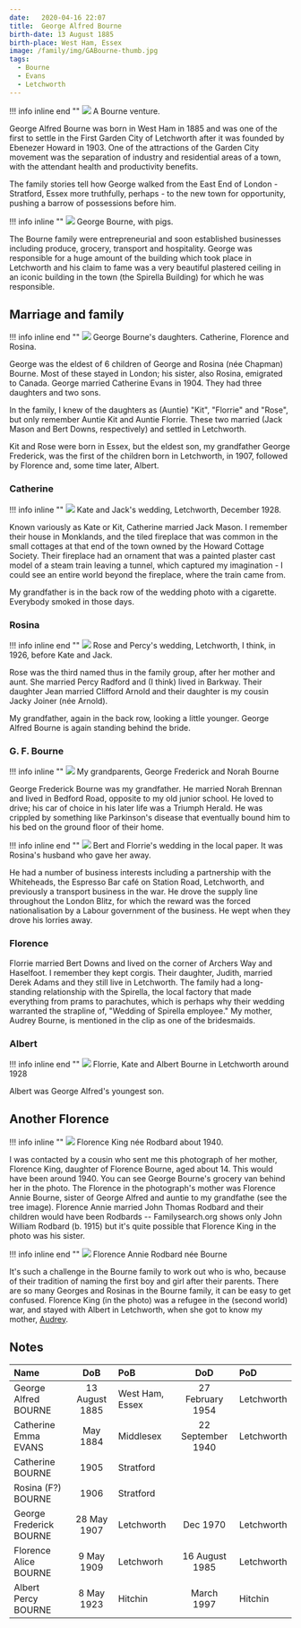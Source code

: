 ```yaml
---
date:   2020-04-16 22:07
title:  George Alfred Bourne
birth-date: 13 August 1885
birth-place: West Ham, Essex
image: /family/img/GABourne-thumb.jpg
tags:
  - Bourne
  - Evans
  - Letchworth
---
```


!!! info inline end ""
    ![](/family/img/G-Bourne-lorry.jpg)
    A Bourne venture.

George Alfred Bourne was born in West Ham in 1885 and was one of the first to settle in the First Garden City of Letchworth after it was founded by Ebenezer Howard in 1903. One of the attractions of the Garden City movement was the separation of industry and residential areas of a town, with the attendant health and productivity benefits.

The family stories tell how George walked from the East End of London - Stratford, Essex more truthfully, perhaps - to the new town for opportunity, pushing a barrow of possessions before him. 

!!! info inline ""
    ![](/family/img/George-Bourne-pigs.jpg)
    George Bourne, with pigs.

The Bourne family were entrepreneurial and soon established businesses including produce, grocery, transport and hospitality. George was responsible for a huge amount of the building which took place in Letchworth and his claim to fame was a very beautiful plastered ceiling in an iconic building in the town (the Spirella Building) for which  he was responsible.

## Marriage and family
!!! info inline end ""
    ![](/family/img/George-Bourne-daughters.jpg)
    George Bourne's daughters. Catherine, Florence and Rosina. 

George was the eldest of 6 children of George and Rosina (née Chapman) Bourne. Most of these stayed in London; his sister, also Rosina, emigrated to Canada. George married Catherine Evans in 1904. They had three daughters and two sons.
    
In the family, I knew of the daughters as (Auntie) "Kit", "Florrie" and "Rose", but only remember Auntie Kit and Auntie Florrie. These two married (Jack Mason and Bert Downs, respectively) and settled in Letchworth.

Kit and Rose were born in Essex, but the eldest son, my grandfather George Frederick, was the first of the children born in Letchworth, in 1907, followed by Florence and, some time later, Albert.

### Catherine

!!! info inline ""
    ![](/family/img/KateJackWeddingLetchworth.jpg)
    Kate and Jack's wedding, Letchworth, December 1928.

Known variously as Kate or Kit, Catherine married Jack Mason. I remember their house in Monklands, and the tiled fireplace that was common in the small cottages at that end of the town owned by the Howard Cottage Society. Their fireplace had an ornament that was a painted plaster cast model of a steam train leaving a tunnel, which captured my imagination - I could see an entire world beyond the fireplace, where the train came from.

My grandfather is in the back row of the wedding photo with a cigarette. Everybody smoked in those days.

### Rosina

!!! info inline end ""
    ![](/family/img/Rose-Percy-Wedding-Letchworth.jpg)
    Rose and Percy's wedding, Letchworth, I think, in 1926, before Kate and Jack. 
    
Rose was the third named thus in the family group, after her mother and aunt. She married Percy Radford and (I think) lived in Barkway. Their daughter Jean married Clifford Arnold and their daughter is my cousin Jacky Joiner (née Arnold).

My grandfather, again in the back row, looking a little younger. George Alfred Bourne is again standing behind the bride.


### G. F. Bourne
!!! info inline  ""
    ![](/family/img/George-Norah.gif)
    My grandparents, George Frederick and Norah Bourne 

George Frederick Bourne was my grandfather. He married Norah Brennan and lived in Bedford Road, opposite to my old junior school. He loved to drive; his car of choice in his later life was a Triumph Herald. He was crippled by something like Parkinson's disease that eventually bound him to his bed on the ground floor of their home.

!!! info inline end ""
    ![](/family/img/FlorenceBertDownsWeddingClipping.jpg)
    Bert and Florrie's wedding in the local paper. It was Rosina's husband who gave her away.

He had a number of business interests including a partnership with the Whiteheads, the Espresso Bar café on Station Road, Letchworth, and previously a transport business in the war. He drove the supply line throughout the London Blitz, for which the reward was the forced nationalisation by a Labour government of the business. He wept when they drove his lorries away.

### Florence
Florrie married Bert Downs and lived on the corner of Archers Way and Haselfoot. I remember they kept corgis. Their daughter, Judith, married Derek Adams and they still live in Letchworth. The family had a long-standing relationship with the Spirella, the local factory that made everything from prams to parachutes, which is perhaps why their wedding warranted the strapline of, "Wedding of Spirella employee." My mother, Audrey Bourne, is mentioned in the clip as one of the bridesmaids.

### Albert

!!! info inline end ""
    ![](/family/img/Kate-Albert-Florrie.jpg)
    Florrie, Kate and Albert Bourne in Letchworth around 1928

Albert was George Alfred's youngest son.

## Another Florence

!!! info inline  ""
    ![](/family/img/Florence-King.jpg)
    Florence King née Rodbard about 1940.

I was contacted by a cousin who sent me this photograph of her mother, Florence King, daughter of Florence Bourne, aged about 14. This would have been around 1940. You can see George Bourne's grocery van behind her in the photo. The Florence in the photograph's mother was Florence Annie Bourne, sister of George Alfred  and auntie to my grandfathe (see the tree image). Florence Annie married John Thomas Rodbard and their children would have been Rodbards -- Familysearch.org shows only John William Rodbard (b. 1915) but it's quite possible that Florence King in the photo was his sister.

!!! info inline  end ""
    ![](/family/img/FlorenceAnnie-GFB.png)
    Florence Annie Rodbard née Bourne
 
It's such a challenge in the Bourne family to work out who is who, because of their tradition of naming the first boy and girl after their parents. There are so many Georges and Rosinas in the Bourne family, it can be easy to get confused. Florence King (in the photo) was a refugee in the (second world) war, and stayed with Albert in Letchworth, when she got to know my mother, [Audrey](/family/People/2020-03-29-Audrey-Bourne/).

## Notes

Name|DoB|PoB|DoD|PoD
:---|:-:|:--|:-:|:--
George Alfred BOURNE|13 August 1885|West Ham, Essex|27 February 1954|Letchworth
Catherine Emma EVANS|May 1884|Middlesex|22 September 1940|Letchworth
Catherine BOURNE|1905|Stratford|
Rosina (F?) BOURNE|1906|Stratford|
George Frederick BOURNE|28 May 1907|Letchworth|Dec 1970|Letchworth
Florence Alice BOURNE|9 May 1909|Letchworh|16 August 1985|Letchworth
Albert Percy BOURNE|8 May 1923|Hitchin|March 1997|Hitchin